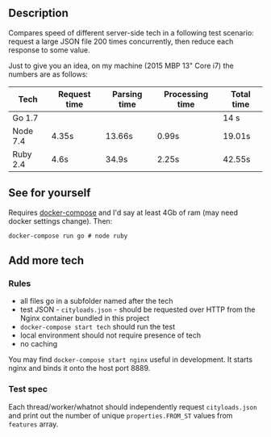 ## Description

Compares speed of different server-side tech in a following test scenario: request a large JSON file 200 times concurrently, then reduce each response to some value.

Just to give you an idea, on my machine (2015 MBP 13" Core i7) the numbers are as follows:

| Tech          | Request time | Parsing time | Processing time | Total time |
| ------------- | -----------  | ------------ | --------------- | ---------- |
| Go 1.7        |              |              |                 | 14 s       |
| Node 7.4      | 4.35s        | 13.66s       | 0.99s           | 19.01s     |
| Ruby 2.4      | 4.6s         | 34.9s        | 2.25s           | 42.55s     |

## See for yourself

Requires [docker-compose](https://docs.docker.com/compose/) and I'd say at least 4Gb of ram (may need docker settings change). Then:

```
docker-compose run go # node ruby
```

## Add more tech

### Rules

- all files go in a subfolder named after the tech
- test JSON - `cityloads.json` - should be requested over HTTP from the Nginx container bundled in this project
- `docker-compose start tech` should run the test
- local environment should not require presence of tech 
- no caching

You may find `docker-compose start nginx` useful in development. It starts nginx and binds it onto the host port 8889. 

### Test spec

Each thread/worker/whatnot should independently request `cityloads.json` and print out the number of unique `properties.FROM_ST` values from `features` array.
